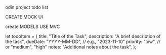 odin project todo list

CREATE MOCK UI

create MODELS
USE MVC

let todoItem = {
title: "Title of the Task",
description: "A brief description of the task",
dueDate: "YYYY-MM-DD", // e.g., "2023-11-10"
priority: "low", // or "medium", "high"
notes: "Additional notes about the task",
};
